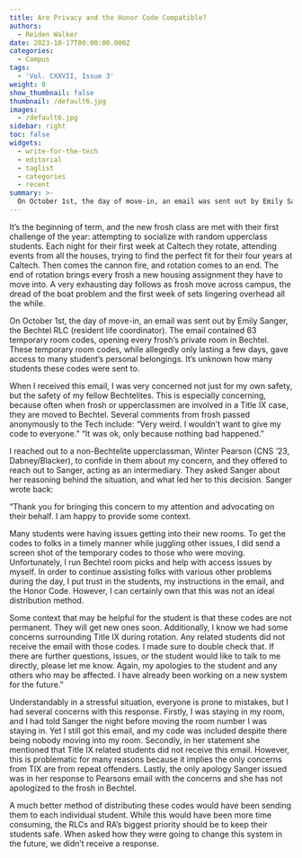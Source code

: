 ```yaml
---
title: Are Privacy and the Honor Code Compatible?
authors:
  - Reiden Walker
date: 2023-10-17T00:00:00.000Z
categories:
  - Campus
tags:
  - 'Vol. CXXVII, Issue 3'
weight: 0
show_thumbnail: false
thumbnail: /default6.jpg
images:
  - /default6.jpg
sidebar: right
toc: false
widgets:
  - write-for-the-tech
  - editorial
  - taglist
  - categories
  - recent
summary: >-
  On October 1st, the day of move-in, an email was sent out by Emily Sanger, the Bechtel RLC (resident life coordinator). The email contained 63 temporary room codes, opening every frosh’s private room in Bechtel. These temporary room codes, while allegedly only lasting a few days, gave access to many student’s personal belongings. It’s unknown how many students these codes were sent to.
---
```


It’s the beginning of term, and the new frosh class are met with their first challenge of the year: attempting to socialize with random upperclass students. Each night for their first week at Caltech they rotate, attending events from all the houses, trying to find the perfect fit for their four years at Caltech. Then comes the cannon fire, and rotation comes to an end. The end of rotation brings every frosh a new housing assignment they have to move into. A very exhausting day follows as frosh move across campus, the dread of the boat problem and the first week of sets lingering overhead all the while.

On October 1st, the day of move-in, an email was sent out by Emily Sanger, the Bechtel RLC (resident life coordinator). The email contained 63 temporary room codes, opening every frosh’s private room in Bechtel. These temporary room codes, while allegedly only lasting a few days, gave access to many student’s personal belongings. It’s unknown how many students these codes were sent to.

When I received this email, I was very concerned not just for my own safety, but the safety of my fellow Bechtelites. This is especially concerning, because often when frosh or upperclassmen are involved in a Title IX case, they are moved to Bechtel. Several comments from frosh passed anonymously to the Tech include: “Very weird. I wouldn’t want to give my code to everyone.” “It was ok, only because nothing bad happened.”

I reached out to a non-Bechtelite upperclassman, Winter Pearson (CNS ‘23, Dabney/Blacker), to confide in them about my concern, and they offered to reach out to Sanger, acting as an intermediary. They asked Sanger about her reasoning behind the situation, and what led her to this decision. Sanger wrote back:

“Thank you for bringing this concern to my attention and advocating on their behalf. I am happy to provide some context.

Many students were having issues getting into their new rooms. To get the codes to folks in a timely manner while juggling other issues, I did send a screen shot of the temporary codes to those who were moving. Unfortunately, I run Bechtel room picks and help with access issues by myself. In order to continue assisting folks with various other problems during the day, I put trust in the students, my instructions in the email, and the Honor Code. However, I can certainly own that this was not an ideal distribution method.

Some context that may be helpful for the student is that these codes are not permanent. They will get new ones soon. Additionally, I know we had some concerns surrounding Title IX during rotation. Any related students did not receive the email with those codes. I made sure to double check that. If there are further questions, issues, or the student would like to talk to me directly, please let me know. Again, my apologies to the student and any others who may be affected. I have already been working on a new system for the future.”

Understandably in a stressful situation, everyone is prone to mistakes, but I had several concerns with this response. Firstly, I was staying in my room, and I had told Sanger the night before moving the room number I was staying in. Yet I still got this email, and my code was included despite there being nobody moving into my room. Secondly, in her statement she mentioned that Title IX related students did not receive this email. However, this is problematic for many reasons because it implies the only concerns from TIX are from repeat offenders. Lastly, the only apology Sanger issued was in her response to Pearsons email with the concerns and she has not apologized to the frosh in Bechtel.

A much better method of distributing these codes would have been sending them to each individual student. While this would have been more time consuming, the RLCs and RA’s biggest priority should be to keep their students safe. When asked how they were going to change this system in the future, we didn’t receive a response.

